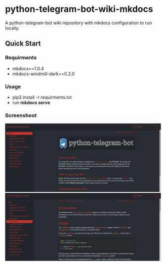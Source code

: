 # python-telegram-bot-wiki-mkdocs
A python-telegram-bot wiki repository with mkdocs configuration to run locally.   

## Quick Start

### Requirments
* mkdocs==1.0.4
* mkdocs-windmill-dark==0.2.0

### Usage
- pip3 install -r requirments.txt
- run __mkdocs serve__

### Screenshoot
![screenshoot1](docs/img/screenshoot-1.png)
![screenshoot2](docs/img/screenshoot-2.png)
